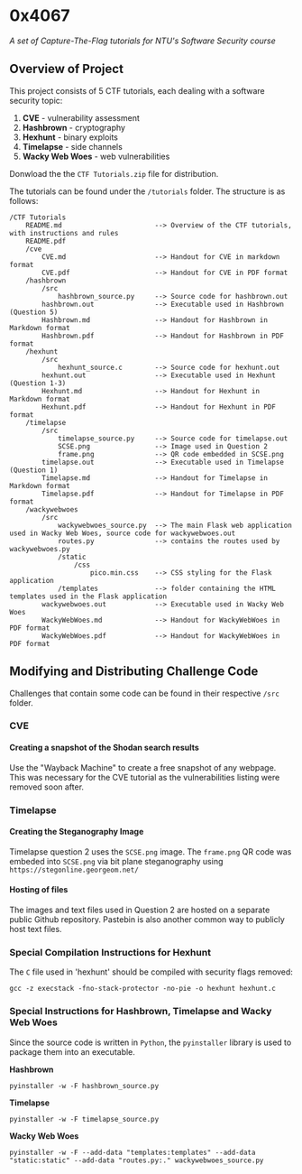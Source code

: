 # 0x4067
*A set of Capture-The-Flag tutorials for NTU's Software Security course*

## Overview of Project
This project consists of 5 CTF tutorials, each dealing with a software security topic:
1. **CVE** - vulnerability assessment
2. **Hashbrown** - cryptography
3. **Hexhunt** - binary exploits
4. **Timelapse** - side channels
5. **Wacky Web Woes** - web vulnerabilities

Donwload the the `CTF Tutorials.zip` file for distribution.

The tutorials can be found under the `/tutorials` folder. The structure is as follows:
```
/CTF Tutorials
    README.md                       --> Overview of the CTF tutorials, with instructions and rules
    README.pdf
    /cve
        CVE.md                      --> Handout for CVE in markdown format
        CVE.pdf                     --> Handout for CVE in PDF format
    /hashbrown
        /src
            hashbrown_source.py     --> Source code for hashbrown.out
        hashbrown.out               --> Executable used in Hashbrown (Question 5)
        Hashbrown.md                --> Handout for Hashbrown in Markdown format
        Hashbrown.pdf               --> Handout for Hashbrown in PDF format
    /hexhunt
        /src
            hexhunt_source.c        --> Source code for hexhunt.out
        hexhunt.out                 --> Executable used in Hexhunt (Question 1-3)
        Hexhunt.md                  --> Handout for Hexhunt in Markdown format
        Hexhunt.pdf                 --> Handout for Hexhunt in PDF format
    /timelapse
        /src
            timelapse_source.py     --> Source code for timelapse.out
            SCSE.png                --> Image used in Question 2
            frame.png               --> QR code embedded in SCSE.png
        timelapse.out               --> Executable used in Timelapse (Question 1)
        Timelapse.md                --> Handout for Timelapse in Markdown format
        Timelapse.pdf               --> Handout for Timelapse in PDF format
    /wackywebwoes
        /src
            wackywebwoes_source.py  --> The main Flask web application used in Wacky Web Woes, source code for wackywebwoes.out
            routes.py               --> contains the routes used by wackywebwoes.py
            /static
                /css
                    pico.min.css    --> CSS styling for the Flask application
            /templates              --> folder containing the HTML templates used in the Flask application
        wackywebwoes.out            --> Executable used in Wacky Web Woes
        WackyWebWoes.md             --> Handout for WackyWebWoes in PDF format
        WackyWebWoes.pdf            --> Handout for WackyWebWoes in PDF format
```

## Modifying and Distributing Challenge Code
Challenges that contain some code can be found in their respective `/src` folder.

### CVE

#### Creating a snapshot of the Shodan search results
Use the "Wayback Machine" to create a free snapshot of any webpage. This was necessary for the CVE tutorial as the vulnerabilities listing were removed soon after.

### Timelapse

#### Creating the Steganography Image
Timelapse question 2 uses the `SCSE.png` image. The `frame.png` QR code was embeded into `SCSE.png` via bit plane steganography using `https://stegonline.georgeom.net/`

#### Hosting of files
The images and text files used in Question 2 are hosted on a separate public Github repository. Pastebin is also another common way to publicly host text files.

### Special Compilation Instructions for Hexhunt
The `C` file used in 'hexhunt' should be compiled with security flags removed:
```
gcc -z execstack -fno-stack-protector -no-pie -o hexhunt hexhunt.c
```

### Special Instructions for Hashbrown, Timelapse and Wacky Web Woes
Since the source code is written in `Python`, the `pyinstaller` library is used to package them into an executable.

**Hashbrown**
```
pyinstaller -w -F hashbrown_source.py
```

**Timelapse**
```
pyinstaller -w -F timelapse_source.py
```

**Wacky Web Woes**
```
pyinstaller -w -F --add-data "templates:templates" --add-data "static:static" --add-data "routes.py:." wackywebwoes_source.py
```